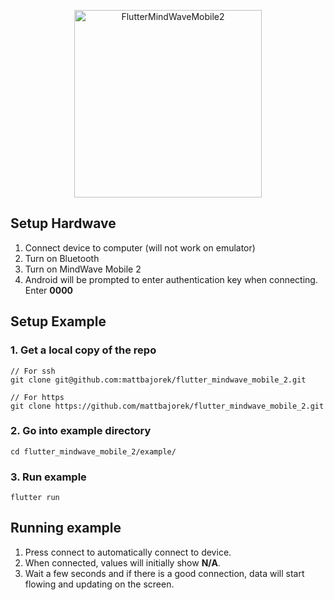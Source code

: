 <p align="center">
<img alt="FlutterMindWaveMobile2" src="https://github.com/mattbajorek/flutter_mindwave_mobile_2/blob/master/example/site/Flutter%20MindWave%20Mobile%202%20Android%20Example.png?raw=true" width="300px"/>
</p>

## Setup Hardwave

1. Connect device to computer (will not work on emulator)
2. Turn on Bluetooth
3. Turn on MindWave Mobile 2
4. Android will be prompted to enter authentication key when connecting.  Enter **0000**

## Setup Example

### 1. Get a local copy of the repo

```
// For ssh
git clone git@github.com:mattbajorek/flutter_mindwave_mobile_2.git

// For https
git clone https://github.com/mattbajorek/flutter_mindwave_mobile_2.git
```

### 2. Go into example directory

```
cd flutter_mindwave_mobile_2/example/
```

### 3. Run example

```
flutter run
```

## Running example

1. Press connect to automatically connect to device.
2. When connected, values will initially show **N/A**.
3. Wait a few seconds and if there is a good connection, data will start flowing and updating on the screen.